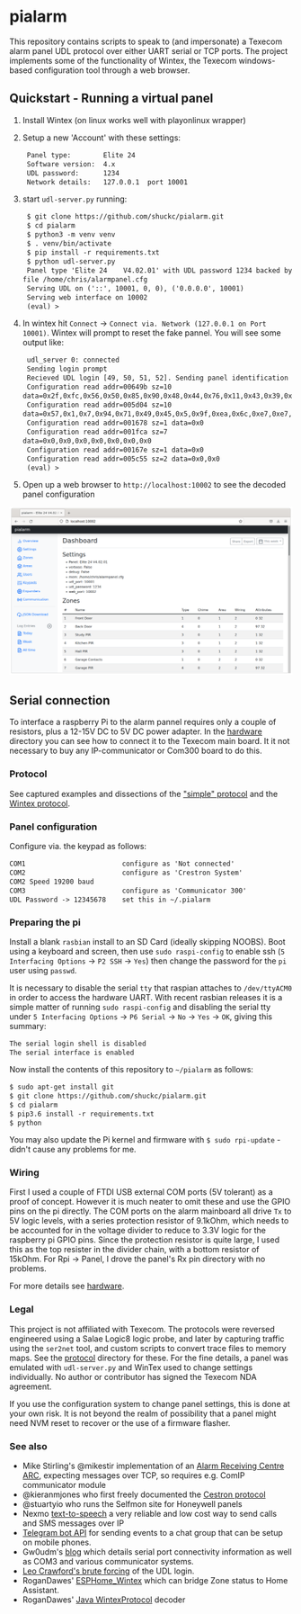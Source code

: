
# pialarm
This repository contains scripts to speak to (and impersonate) a Texecom alarm panel UDL protocol over either UART serial or TCP ports. The project implements some of the functionality of Wintex, the Texecom windows-based configuration tool through a web browser.

## Quickstart - Running a virtual panel

1. Install Wintex (on linux works well with playonlinux wrapper)
2. Setup a new 'Account' with these settings:

        Panel type:        Elite 24
        Software version:  4.x
        UDL password:      1234
        Network details:   127.0.0.1  port 10001

3. start `udl-server.py` running:

        $ git clone https://github.com/shuckc/pialarm.git
        $ cd pialarm
        $ python3 -m venv venv
        $ . venv/bin/activate
        $ pip install -r requirements.txt
        $ python udl-server.py
        Panel type 'Elite 24    V4.02.01' with UDL password 1234 backed by file /home/chris/alarmpanel.cfg
        Serving UDL on ('::', 10001, 0, 0), ('0.0.0.0', 10001)
        Serving web interface on 10002
        (eval) >

4. In wintex hit `Connect` -> `Connect via. Network (127.0.0.1 on Port 10001)`. Wintex will prompt to reset the fake pannel. You will see some output like:

        udl_server 0: connected
        Sending login prompt
        Recieved UDL login [49, 50, 51, 52]. Sending panel identification
        Configuration read addr=00649b sz=10 data=0x2f,0xfc,0x56,0x50,0x85,0x90,0x48,0x44,0x76,0x11,0x43,0x39,0xce,0xc4,0x19,0x76
        Configuration read addr=005d04 sz=10 data=0x57,0x1,0x7,0x94,0x71,0x49,0x45,0x5,0x9f,0xea,0x6c,0xe7,0xe7,0x1b,0xa8,0x64
        Configuration read addr=001678 sz=1 data=0x0
        Configuration read addr=001fca sz=7 data=0x0,0x0,0x0,0x0,0x0,0x0,0x0
        Configuration read addr=00167e sz=1 data=0x0
        Configuration read addr=005c55 sz=2 data=0x0,0x0
        (eval) >

5. Open up a web browser to `http://localhost:10002` to see the decoded panel configuration

![Web screenshot](./site/screenshot.png)

## Serial connection

To interface a raspberry Pi to the alarm pannel requires only a couple of resistors, plus a 12-15V DC to 5V DC power adapter. In the [hardware](hardware/) directory you can see how to connect it to the Texecom main board. It it not necessary to buy any IP-communicator or Com300 board to do this.


### Protocol

See captured examples and dissections of the ["simple" protocol](protocol/readme.md) and the [Wintex protocol](protocol/wintex-protocol.md).



### Panel configuration

Configure via. the keypad as follows:

    COM1                        configure as 'Not connected'
    COM2                        configure as 'Crestron System'
    COM2 Speed 19200 baud
    COM3                        configure as 'Communicator 300'
    UDL Password -> 12345678    set this in ~/.pialarm





### Preparing the pi
Install a blank `rasbian` install to an SD Card (ideally skipping NOOBS). Boot using a keyboard and screen, then use `sudo raspi-config` to enable ssh (`5 Interfacing Options` -> `P2 SSH` -> `Yes`) then change the password for the `pi` user using `passwd`.

It is necessary to disable the serial `tty` that raspian attaches to `/dev/ttyACM0` in order to access the hardware UART. With recent rasbian releases it is a simple matter of running `sudo raspi-config` and disabling the serial tty under `5 Interfacing Options` -> `P6 Serial` -> `No` -> `Yes` -> `OK`, giving this summary:

    The serial login shell is disabled
    The serial interface is enabled

Now install the contents of this repository to `~/pialarm` as follows:

	$ sudo apt-get install git
    $ git clone https://github.com/shuckc/pialarm.git
    $ cd pialarm
    $ pip3.6 install -r requirements.txt
    $ python

You may also update the Pi kernel and firmware with `$ sudo rpi-update` - didn't cause any problems for me.



### Wiring
First I used a couple of FTDI USB external COM ports (5V tolerant) as a proof of concept. However it is much neater to omit these and use the GPIO pins on the pi directly. The COM ports on the alarm mainboard all drive `Tx` to 5V logic levels, with a series protection resistor of 9.1kOhm, which needs to be accounted for in the voltage divider to reduce to 3.3V logic for the raspberry pi GPIO pins. Since the protection resistor is quite large, I used this as the top resister in the divider chain, with a bottom resistor of 15kOhm. For Rpi -> Panel, I drove the panel's Rx pin directory with no problems.

For more details see [hardware](hardware/).

### Legal
This project is not affiliated with Texecom. The protocols were reversed engineered using a Salae Logic8 logic probe, and later by capturing traffic using the `ser2net` tool, and custom scripts to convert trace files to memory maps. See the [protocol](protocol/) directory for these. For the fine details, a panel was emulated with `udl-server.py` and WinTex used to change settings individually. No author or contributor has signed the Texecom NDA agreement.

If you use the configuration system to change panel settings, this is done at your own risk. It is not beyond the realm of possibility that a panel might need NVM reset to recover or the use of a firmware flasher.

### See also

* Mike Stirling's @mikestir  implementation of an [Alarm Receiving Centre ARC](https://github.com/mikestir/alarm-server ), expecting messages over TCP, so requires e.g. ComIP communicator module
* @kieranmjones who first freely documented the [Cestron protocol](https://github.com/kieranmjones/homebridge-texecom/blob/master/index.js )
* @stuartyio who runs the Selfmon site for Honeywell panels
* Nexmo [text-to-speech](https://developer.nexmo.com/voice/voice-api/guides/text-to-speech) a very reliable and low cost way to send calls and SMS messages over IP
* [Telegram bot API](https://core.telegram.org/bots/api) for sending events to a chat group that can be setup on mobile phones.
* Gw0udm's [blog](https://gw0udm.wordpress.com/category/texecom/) which details serial port connectivity information as well as COM3 and various communicator systems.
* [Leo Crawford's brute forcing](https://www.leocrawford.org.uk/2019/01/10/brute-forcing-my-own-texecom-premier-elite.html) of the UDL login.
* RoganDawes' [ESPHome_Wintex](https://github.com/RoganDawes/ESPHome_Wintex) which can bridge Zone status to Home Assistant.
* RoganDawes' [Java WintexProtocol](https://github.com/RoganDawes/WintexProtocol) decoder
